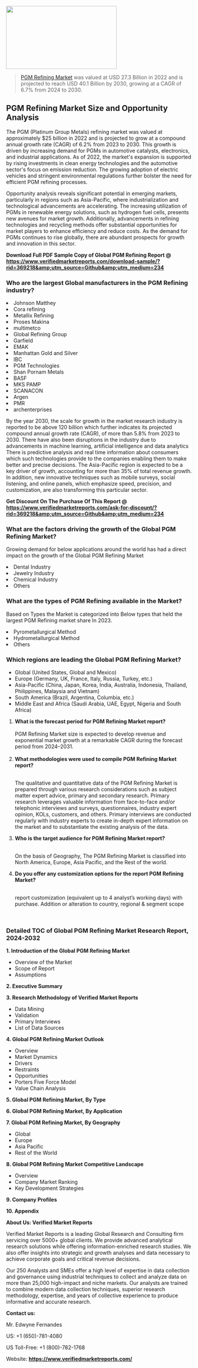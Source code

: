 
<img src="https://ffe5etoiles.com/wp-content/uploads/2024/12/MST1-300x171.png" alt="" width="300" height="171" class="alignnone size-medium wp-image-20088" /><blockquote><p><p><a href="https://www.verifiedmarketreports.com/download-sample/?rid=369218&utm_source=Github&utm_medium=234" target="_blank">PGM Refining Market</a> was valued at USD 27.3 Billion in 2022 and is projected to reach USD 40.1 Billion by 2030, growing at a CAGR of 6.7% from 2024 to 2030.</p></blockquote><p><h2>PGM Refining Market Size and Opportunity Analysis</h2><p>The PGM (Platinum Group Metals) refining market was valued at approximately $25 billion in 2022 and is projected to grow at a compound annual growth rate (CAGR) of 6.2% from 2023 to 2030. This growth is driven by increasing demand for PGMs in automotive catalysts, electronics, and industrial applications. As of 2022, the market's expansion is supported by rising investments in clean energy technologies and the automotive sector's focus on emission reduction. The growing adoption of electric vehicles and stringent environmental regulations further bolster the need for efficient PGM refining processes.</p><p>Opportunity analysis reveals significant potential in emerging markets, particularly in regions such as Asia-Pacific, where industrialization and technological advancements are accelerating. The increasing utilization of PGMs in renewable energy solutions, such as hydrogen fuel cells, presents new avenues for market growth. Additionally, advancements in refining technologies and recycling methods offer substantial opportunities for market players to enhance efficiency and reduce costs. As the demand for PGMs continues to rise globally, there are abundant prospects for growth and innovation in this sector.</p></p><p class=""><strong>Download Full PDF Sample Copy of Global PGM Refining Report @ <a href="https://www.verifiedmarketreports.com/download-sample/?rid=369218&amp;utm_source=Github&amp;utm_medium=234" target="_blank">https://www.verifiedmarketreports.com/download-sample/?rid=369218&amp;utm_source=Github&amp;utm_medium=234</a></strong></p><h3 id="" class="">Who are the largest Global manufacturers in the PGM Refining industry?</h3><p><li>Johnson Matthey</li><li> Cora refining</li><li> Metallix Refining</li><li> Proses Makina</li><li> multimetco</li><li> Global Refining Group</li><li> Garfield</li><li> EMAK</li><li> Manhattan Gold and Silver</li><li> IBC</li><li> PGM Technologies</li><li> Shan Pornam Metals</li><li> BASF</li><li> MKS PAMP</li><li> SCANACON</li><li> Argen</li><li> PMR</li><li> archenterprises</li></p><div class=""><div class="" dir="" data-message-author-role="" data-message-id="" data-message-model-slug=""><div class=""><div class=""><div class=""><div class="" dir="" data-message-author-role="" data-message-id="" data-message-model-slug=""><div class=""><div class=""><p>By the year 2030, the scale for growth in the market research industry is reported to be above 120 billion which further indicates its projected compound annual growth rate (CAGR), of more than 5.8% from 2023 to 2030. There have also been disruptions in the industry due to advancements in machine learning, artificial intelligence and data analytics There is predictive analysis and real time information about consumers which such technologies provide to the companies enabling them to make better and precise decisions. The Asia-Pacific region is expected to be a key driver of growth, accounting for more than 35% of total revenue growth. In addition, new innovative techniques such as mobile surveys, social listening, and online panels, which emphasize speed, precision, and customization, are also transforming this particular sector.</p><p><strong>Get Discount On The Purchase Of This Report @&nbsp; <a href="https://www.verifiedmarketreports.com/ask-for-discount/?rid=369218&amp;utm_source=Github&amp;utm_medium=234" target="_blank">https://www.verifiedmarketreports.com/ask-for-discount/?rid=369218&amp;utm_source=Github&amp;utm_medium=234</a></strong></p></div></div></div></div></div></div></div></div><h3 id="" class="">What are the factors driving the growth of the Global PGM Refining Market?</h3><p id="" class="">Growing demand for below applications around the world has had a direct impact on the growth of the Global PGM Refining Market</p><p id="" class=""><li>Dental Industry</li><li> Jewelry Industry</li><li> Chemical Industry</li><li> Others</li></p><h3 id="" class="">What are the types of PGM Refining available in the Market?</h3><p id="" class="">Based on Types the Market is categorized into Below types that held the largest PGM Refining market share In 2023.</p><p id="" class=""><li>Pyrometallurgical Method</li><li> Hydrometallurgical Method</li><li> Others</li></p><h3 id="" class="">Which regions are leading the Global PGM Refining Market?</h3><ul><li>Global (United States, Global and Mexico)</li><li>Europe (Germany, UK, France, Italy, Russia, Turkey, etc.)</li><li>Asia-Pacific (China, Japan, Korea, India, Australia, Indonesia, Thailand, Philippines, Malaysia and Vietnam)</li><li>South America (Brazil, Argentina, Columbia, etc.)</li><li>Middle East and Africa (Saudi Arabia, UAE, Egypt, Nigeria and South Africa)</li></ul><p><ol><li><strong>What is the forecast period for PGM Refining Market report?<br /></strong><br /><span data-sheets-root="1" data-sheets-value="{&quot;1&quot;:2,&quot;2&quot;:&quot;XXXX size is expected to develop revenue and exponential market growth at a remarkable CAGR during the forecast period from 2024&ndash;2030.&quot;}" data-sheets-userformat="{&quot;2&quot;:12674,&quot;4&quot;:{&quot;1&quot;:2,&quot;2&quot;:16776960},&quot;10&quot;:2,&quot;11&quot;:0,&quot;15&quot;:&quot;Arial&quot;,&quot;16&quot;:12}">PGM Refining Market size is expected to develop revenue and exponential market growth at a remarkable CAGR during the forecast period from 2024&ndash;2031.</span><br /><br /></li><li><strong>What methodologies were used to compile PGM Refining Market report?<br /><br /></strong><p>The qualitative and quantitative data of the&nbsp;PGM Refining Market is prepared through various research considerations such as subject matter expert advice, primary and secondary research. Primary research leverages valuable information from face-to-face and/or telephonic interviews and surveys, questionnaires, industry expert opinion, KOLs, customers, and others. Primary interviews are conducted regularly with industry experts to create in-depth expert information on the market and to substantiate the existing analysis of the data.&nbsp;</p></li><li><strong>Who is the target audience for PGM Refining Market report?<br /><br /></strong><p>On the basis of Geography, The&nbsp;PGM Refining Market is classified into North America, Europe, Asia Pacific, and the Rest of the world.</p></li><li><strong>Do you offer any customization options for the report PGM Refining Market?<br /><br /></strong><p>report customization (equivalent up to 4 analyst&rsquo;s working days) with purchase. Addition or alteration to country, regional &amp; segment scope</p><p>&nbsp;</p></li></ol></p><h3 id="" class="">Detailed TOC of Global PGM Refining Market Research Report, 2024-2032</h3><p id="" class=""><strong>1. Introduction of the Global PGM Refining Market</strong></p><ul><li>Overview of the Market</li><li>Scope of Report</li><li>Assumptions</li></ul><p id="" class=""><strong>2. Executive Summary</strong></p><p id="" class=""><strong>3. Research Methodology of&nbsp;Verified Market Reports</strong></p><ul><li>Data Mining</li><li>Validation</li><li>Primary Interviews</li><li>List of Data Sources</li></ul><p id="" class=""><strong>4. Global PGM Refining Market Outlook</strong></p><ul><li>Overview</li><li>Market Dynamics</li><li>Drivers</li><li>Restraints</li><li>Opportunities</li><li>Porters Five Force Model</li><li>Value Chain Analysis</li></ul><p id="" class=""><strong>5. Global PGM Refining Market, By&nbsp;Type</strong></p><p id="" class=""><strong>6. Global PGM Refining Market, By Application</strong></p><p id="" class=""><strong>7. Global PGM Refining Market, By Geography</strong></p><ul><li>Global</li><li>Europe</li><li>Asia Pacific</li><li>Rest of the World</li></ul><p id="" class=""><strong>8. Global PGM Refining Market Competitive Landscape</strong></p><ul><li>Overview</li><li>Company Market Ranking</li><li>Key Development Strategies</li></ul><p id="" class=""><strong>9. Company Profiles</strong></p><p id="" class=""><strong>10. Appendix</strong></p><p id="" class=""><strong>About Us: Verified Market Reports</strong></p><p id="" class="">Verified Market Reports is a leading Global Research and Consulting firm servicing over 5000+ global clients. We provide advanced analytical research solutions while offering information-enriched research studies. We also offer insights into strategic and growth analyses and data necessary to achieve corporate goals and critical revenue decisions.</p><p id="" class="">Our 250 Analysts and SMEs offer a high level of expertise in data collection and governance using industrial techniques to collect and analyze data on more than 25,000 high-impact and niche markets. Our analysts are trained to combine modern data collection techniques, superior research methodology, expertise, and years of collective experience to produce informative and accurate research.</p><p id="" class=""><strong>Contact us:</strong></p><p id="" class="">Mr. Edwyne Fernandes</p><p id="" class="">US: +1 (650)-781-4080</p><p id="" class="">US Toll-Free: +1 (800)-782-1768</p><p id="" class="">Website: <a target="" data-test-app-aware-link=""><strong>https://www.verifiedmarketreports.com/</strong></a></p>
